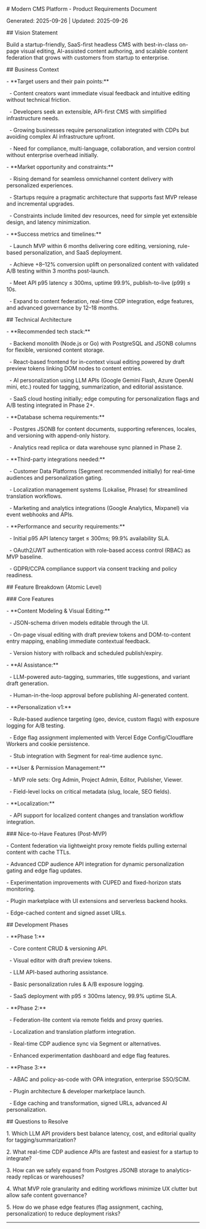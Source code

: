 \# Modern CMS Platform - Product Requirements Document  

Generated: 2025-09-26 | Updated: 2025-09-26



\## Vision Statement  

Build a startup-friendly, SaaS-first headless CMS with best-in-class on-page visual editing, AI-assisted content authoring, and scalable content federation that grows with customers from startup to enterprise.



\## Business Context  

\- \*\*Target users and their pain points:\*\*  

&nbsp; - Content creators want immediate visual feedback and intuitive editing without technical friction.  

&nbsp; - Developers seek an extensible, API-first CMS with simplified infrastructure needs.  

&nbsp; - Growing businesses require personalization integrated with CDPs but avoiding complex AI infrastructure upfront.  

&nbsp; - Need for compliance, multi-language, collaboration, and version control without enterprise overhead initially.  

\- \*\*Market opportunity and constraints:\*\*  

&nbsp; - Rising demand for seamless omnichannel content delivery with personalized experiences.  

&nbsp; - Startups require a pragmatic architecture that supports fast MVP release and incremental upgrades.  

&nbsp; - Constraints include limited dev resources, need for simple yet extensible design, and latency minimization.  

\- \*\*Success metrics and timelines:\*\*  

&nbsp; - Launch MVP within 6 months delivering core editing, versioning, rule-based personalization, and SaaS deployment.  

&nbsp; - Achieve +8–12% conversion uplift on personalized content with validated A/B testing within 3 months post-launch.  

&nbsp; - Meet API p95 latency ≤ 300ms, uptime 99.9%, publish-to-live (p99) ≤ 10s.  

&nbsp; - Expand to content federation, real-time CDP integration, edge features, and advanced governance by 12–18 months.



\## Technical Architecture  

\- \*\*Recommended tech stack:\*\*  

&nbsp; - Backend monolith (Node.js or Go) with PostgreSQL and JSONB columns for flexible, versioned content storage.  

&nbsp; - React-based frontend for in-context visual editing powered by draft preview tokens linking DOM nodes to content entries.  

&nbsp; - AI personalization using LLM APIs (Google Gemini Flash, Azure OpenAI mini, etc.) routed for tagging, summarization, and editorial assistance.  

&nbsp; - SaaS cloud hosting initially; edge computing for personalization flags and A/B testing integrated in Phase 2+.  

\- \*\*Database schema requirements:\*\*  

&nbsp; - Postgres JSONB for content documents, supporting references, locales, and versioning with append-only history.  

&nbsp; - Analytics read replica or data warehouse sync planned in Phase 2.  

\- \*\*Third-party integrations needed:\*\*  

&nbsp; - Customer Data Platforms (Segment recommended initially) for real-time audiences and personalization gating.  

&nbsp; - Localization management systems (Lokalise, Phrase) for streamlined translation workflows.  

&nbsp; - Marketing and analytics integrations (Google Analytics, Mixpanel) via event webhooks and APIs.  

\- \*\*Performance and security requirements:\*\*  

&nbsp; - Initial p95 API latency target ≤ 300ms; 99.9% availability SLA.  

&nbsp; - OAuth2/JWT authentication with role-based access control (RBAC) as MVP baseline.  

&nbsp; - GDPR/CCPA compliance support via consent tracking and policy readiness.



\## Feature Breakdown (Atomic Level)



\### Core Features  

\- \*\*Content Modeling \& Visual Editing:\*\*  

&nbsp; - JSON-schema driven models editable through the UI.  

&nbsp; - On-page visual editing with draft preview tokens and DOM-to-content entry mapping, enabling immediate contextual feedback.  

&nbsp; - Version history with rollback and scheduled publish/expiry.  

\- \*\*AI Assistance:\*\*  

&nbsp; - LLM-powered auto-tagging, summaries, title suggestions, and variant draft generation.  

&nbsp; - Human-in-the-loop approval before publishing AI-generated content.  

\- \*\*Personalization v1:\*\*  

&nbsp; - Rule-based audience targeting (geo, device, custom flags) with exposure logging for A/B testing.  

&nbsp; - Edge flag assignment implemented with Vercel Edge Config/Cloudflare Workers and cookie persistence.  

&nbsp; - Stub integration with Segment for real-time audience sync.  

\- \*\*User \& Permission Management:\*\*  

&nbsp; - MVP role sets: Org Admin, Project Admin, Editor, Publisher, Viewer.  

&nbsp; - Field-level locks on critical metadata (slug, locale, SEO fields).  

\- \*\*Localization:\*\*  

&nbsp; - API support for localized content changes and translation workflow integration.



\### Nice-to-Have Features (Post-MVP)  

\- Content federation via lightweight proxy remote fields pulling external content with cache TTLs.  

\- Advanced CDP audience API integration for dynamic personalization gating and edge flag updates.  

\- Experimentation improvements with CUPED and fixed-horizon stats monitoring.  

\- Plugin marketplace with UI extensions and serverless backend hooks.  

\- Edge-cached content and signed asset URLs.



\## Development Phases



\- \*\*Phase 1:\*\*  

&nbsp; - Core content CRUD \& versioning API.  

&nbsp; - Visual editor with draft preview tokens.  

&nbsp; - LLM API-based authoring assistance.  

&nbsp; - Basic personalization rules \& A/B exposure logging.  

&nbsp; - SaaS deployment with p95 ≤ 300ms latency, 99.9% uptime SLA.



\- \*\*Phase 2:\*\*  

&nbsp; - Federation-lite content via remote fields and proxy queries.  

&nbsp; - Localization and translation platform integration.  

&nbsp; - Real-time CDP audience sync via Segment or alternatives.  

&nbsp; - Enhanced experimentation dashboard and edge flag features.



\- \*\*Phase 3:\*\*  

&nbsp; - ABAC and policy-as-code with OPA integration, enterprise SSO/SCIM.  

&nbsp; - Plugin architecture \& developer marketplace launch.  

&nbsp; - Edge caching and transformation, signed URLs, advanced AI personalization.



\## Questions to Resolve  

1\. Which LLM API providers best balance latency, cost, and editorial quality for tagging/summarization?  

2\. What real-time CDP audience APIs are fastest and easiest for a startup to integrate?  

3\. How can we safely expand from Postgres JSONB storage to analytics-ready replicas or warehouses?  

4\. What MVP role granularity and editing workflows minimize UX clutter but allow safe content governance?  

5\. How do we phase edge features (flag assignment, caching, personalization) to reduce deployment risks?



---



